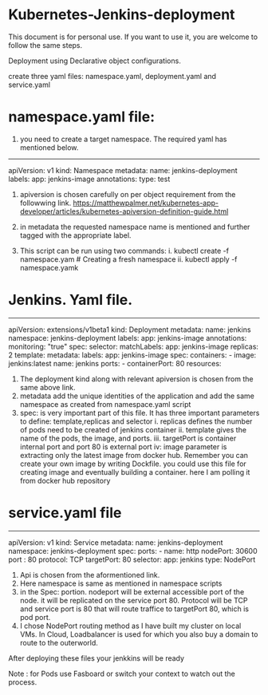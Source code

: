 # Kubernetes-Jenkins-deployment
This document is for personal use. If you want to use it, you are welcome to follow the same steps.

Deployment using Declarative object configurations.

create three yaml files: namespace.yaml, deployment.yaml and service.yaml 

# namespace.yaml file:
1.    you need to create a target namespace. The required yaml has mentioned below.
  
---
apiVersion: v1
kind: Namespace
metadata:
  name: jenkins-deployment
  labels:
   app: jenkins-image
  annotations:
   type: test

 1. apiversion is chosen carefully on per object requirement from the followwing link.
 https://matthewpalmer.net/kubernetes-app-developer/articles/kubernetes-apiversion-definition-guide.html
 
 2. in metadata the requested namespace name is mentioned and further tagged with the appropriate label.
 
 3. This script can be run using two commands:
    i. kubectl create -f namespace.yam           # Creating a fresh namespace
    ii. kubectl apply -f namespace.yamk          
    
# Jenkins. Yaml file.

---
apiVersion: extensions/v1beta1
kind: Deployment
metadata:
  name: jenkins
  namespace: jenkins-deployment
  labels:
    app: jenkins-image
  annotations:
     monitoring: "true"
spec:
  selector:
    matchLabels:
      app: jenkins-image
  replicas: 2
  template:
    metadata:
      labels:
        app: jenkins-image
    spec:
       containers:
        - image: jenkins:latest
          name:  jenkins
          ports:
          - containerPort: 80
          resources:
      
 1. The deployment kind  along with relevant apiversion is chosen from the same above link.
 2. metadata add the unique identities of the application and add the same namespace as created from namespace.yaml script
 3. spec: is very important part of this file. It has three important parameters to define: template,replicas and selector
    i. replicas defines the number of pods need to be created of jenkins container
    ii. template gives the name of the pods, the image, and ports. 
    iii. targetPort is container internal port and port 80 is external port
    iv: image parameter is extracting only the latest image from docker hub. Remember you can create your own image by writing Dockfile.
        you could use this file for creating image and eventually building a container. here I am polling it from docker hub repository

 # service.yaml file
---
apiVersion: v1
kind: Service
metadata:
    name: jenkins-deployment
    namespace: jenkins-deployment
spec:
    ports:
     - name: http 
       nodePort: 30600
       port : 80
       protocol: TCP
       targetPort: 80
    selector:
       app: jenkins
    type: NodePort 
  
1. Api is chosen from the aformentioned link.
2. Here namespace is same as mentioned in namespace scripts
3. in the Spec: portion. nodeport will be external accessible port of the node. it will be replicated on the service port 80. Protocol will be TCP and service port is 80 that will route traffice to targetPort 80, which is pod port.
4. I chose NodePort routing method as I have built my cluster on local VMs. In Cloud, Loadbalancer is used for which you also buy a domain to route to the outerworld.

After deploying these files your jenkkins will be ready

Note : for Pods use Fasboard or switch your context to watch out the process. 

 
